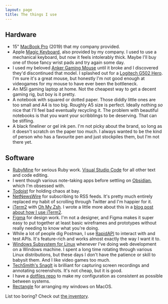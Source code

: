 ```yaml
---
layout: page
title: The things I use
---
```


## Hardware

- 15" [MacBook Pro](https://www.apple.com/uk/shop/buy-mac/macbook-pro) (2019) that my company provided.
- Apple [Magic Keyboard](https://www.apple.com/uk/shop/product/MLA22B/A/magic-keyboard-british-english), also provided by my company. I used to use a mechanical keyboard, but now it feels intolerably thick. Maybe I'll buy one of those fancy wrist pads and try again some day.
- I used my beloved [Anker Gaming Mouse](https://www.anker.com/es/products/variant/8200-dpi-highprecision-laser-gaming-mouse/98ANDS2368-BA) until it broke and I discovered they'd discontinued that model. I splashed out for a [Logitech G502 Hero](https://www.logitechg.com/en-gb/products/gaming-mice/g502-hero-gaming-mouse.910-005471.html). I'm sure it's a great mouse, but honestly I'm not good enough at videogames for my mouse to have ever been the bottleneck.
- An MSI gaming laptop at home. Not the cheapest way to get a decent gaming rig, but boy is it pretty.
- A notebook with squared or dotted paper. Those diddly little ones are too small and A4 is too big. Roughly A5 size is perfect. Ideally nothing _so_ nice that I'll feel bad eventually recycling it. The problem with beautiful notebooks is that you want your scribblings to be deserving. That can be stifling.
- A black fineliner or gel ink pen. I'm not picky about the brand, so long as it doesn't scratch on the paper too much. I always wanted to be the kind of person who has a favourite pen and just stockpiles them, but I'm not there yet.

## Software

- [RubyMine](https://www.jetbrains.com/ruby/) for serious Ruby work. [Visual Studio Code](https://code.visualstudio.com/) for all other text and code editing.
- I went though various note-taking apps before settling on [Obsidian](https://obsidian.md/), which I'm obsessed with.
- [Todoist](https://todoist.com) for holding chaos at bay.
- [NetNewsWire](https://netnewswire.com/) for subscribing to RSS feeds. It's pretty much entirely replaced my habit of scrolling through Twitter and I'm happier for it.
- [iTerm2](https://iterm2.com/) with [Oh My Zsh](https://ohmyz.sh/). I wrote a little more about this in a [blog post about how I use iTerm2](/programming/2021/11/04/how-i-use-iterm2.html).
- [Figma](https://www.figma.com/) for design work. I'm not a designer, and Figma makes it super easy to put together at least basic wireframes and prototypes without really needing to know what you're doing.
- While a lot of people dig Postman, I use [RapidAPI](https://paw.cloud/) to interact with and test APIs. It's feature-rich and works almost exactly the way I want it to.
- [Windows Subsystem for Linux](https://docs.microsoft.com/en-us/windows/wsl/faq) whenever I've doing web development on a Windows machine. I spent a long time rotating through various Linux distributions, but these days I don't have the patience or skill to babysit them. And I like video games too much.
- [TechSmith's SnagIt](https://www.techsmith.com/screen-capture.html) is brilliant for capturing screen recordings and annotating screenshots. It's not cheap, but it is good.
- I have a [dotfiles repo](https://github.com/jsrn/dotfiles) to make my configuration as consistent as possible between systems.
- [Rectangle](https://rectangleapp.com/) for arranging my windows on MacOS.

List too boring? Check out <a href="/inventory">the inventory</a>.
